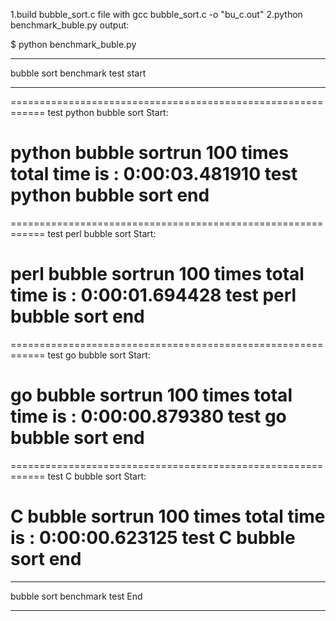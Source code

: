 1.build bubble_sort.c file with gcc bubble_sort.c -o "bu_c.out"
2.python benchmark_buble.py
output:

$ python benchmark_buble.py 
____________________________________________________________
bubble sort benchmark test start
____________________________________________________________

============================================================
test python bubble sort Start:

python bubble sortrun 100 times total time is : 0:00:03.481910
test python bubble sort end
============================================================

============================================================
test perl bubble sort Start:

perl bubble sortrun 100 times total time is : 0:00:01.694428
test perl bubble sort end
============================================================

============================================================
test go bubble sort Start:

go bubble sortrun 100 times total time is : 0:00:00.879380
test go bubble sort end
============================================================

============================================================
test C bubble sort Start:

C bubble sortrun 100 times total time is : 0:00:00.623125
test C bubble sort end
============================================================
____________________________________________________________
bubble sort benchmark test End
____________________________________________________________
